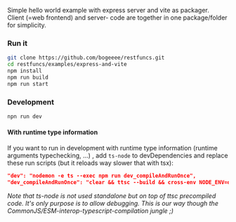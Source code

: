 Simple hello world example with express server and vite as packager.  
Client (=web frontend) and server- code are together in one package/folder for simplicity.


### Run it
```bash
git clone https://github.com/bogeeee/restfuncs.git
cd restfuncs/examples/express-and-vite
npm install
npm run build
npm run start
```

### Development
```bash
npn run dev
```

#### With runtime type information

If you want to run in development with runtime type information (runtime arguments typechecking, ...) , add `ts-node` to devDependencies  and replace these run scripts (but it reloads way slower that with tsx):
```json
"dev": "nodemon -e ts --exec npm run dev_compileAndRunOnce",
"dev_compileAndRunOnce": "clear && ttsc --build && cross-env NODE_ENV=development ts-node server.js",
```

_Note that ts-node is not used standalone but on top of ttsc precompiled code. It's only purpose is to allow debugging. This is our way though the CommonJS/ESM-interop-typescript-compilation jungle ;)_